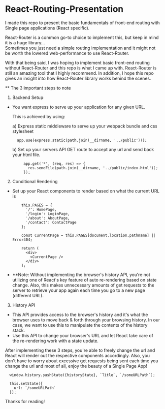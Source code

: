 # React-Routing-Presentation

I made this repo to present the basic fundamentals of front-end routing with Single page applications (React specific).

React-Router is a common go-to choice to implement this, but keep in mind it is a huge library...<br />Sometimes you just need a simple routing implementation and it might not be worth the lowered web-performance to use React-Router.

With that being said, I was hoping to implement basic front-end routing without React-Router and this repo is what I came up with. React-Router is still an amazing tool that I highly recommend. In addition, I hope this repo gives an insight into how React-Router library works behind the scenes.

\*\* The 3 important steps to note

1. Backend Setup

- You want express to serve up your application for any given URL.

  This is achieved by using:

  a) Express static middleware to serve up your webpack bundle and css stylesheet

        app.use(express.static(path.join(__dirname, '../public')));

  b) Set up your servers API GET route to accept any url and send back your html file.

           app.get('*', (req, res) => {
             res.sendFile(path.join(__dirname, '../public/index.html'));
           });

2. Conditional Rendering

- Set up your React components to render based on what the current URL is

          this.PAGES = {
            '/': HomePage,
            '/login': LoginPage,
            '/about': AboutPage,
            '/contact': ContactPage
          };

          const CurrentPage = this.PAGES[document.location.pathname] || Error404;

          return (
            <div>
              <CurrentPage />
            </div>
          );

* \*\*Note: Without implementing the browser's history API, you're not utilizing one of React's key feature of auto re-rendering based on state change. Also, this makes unnecessary amounts of get requests to the server to retrieve your app again each time you go to a new page (different URL).

3. History API

- This API provides access to the browser's history and it's what the browser uses to move back & forth through your browsing history. In our case, we want to use this to manipulate the contents of the history stack.
- Use this API to change your browser's URL and let React take care of the re-rendering work with a state update.

After implementing these 3 steps, you're able to freely change the url and React will render out the respective components accordingly. Also, you don't have to worry about excessive get requests being sent each time you change the url and most of all, enjoy the beauty of a Single Page App!

      window.history.pushState({historyState}, `Title`, `/someURLPath`);

      this.setState({
        url: `/someURLPath`
      });

Thanks for reading!
